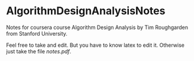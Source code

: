 # AlgorithmDesignAnalysisNotes
Notes for coursera course Algorithm Design Analysis by Tim Roughgarden from Stanford University.

Feel free to take and edit. But you have to know latex to edit it. Otherwise just take the file *notes.pdf*.
